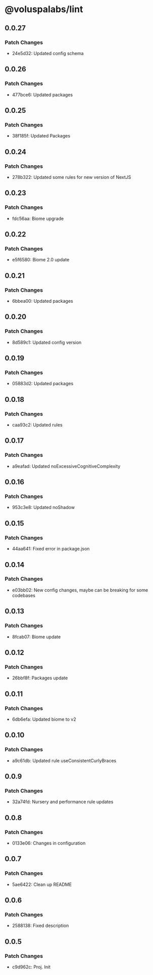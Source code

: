 # @voluspalabs/lint

## 0.0.27

### Patch Changes

- 24e5d32: Updated config schema

## 0.0.26

### Patch Changes

- 477bce6: Updated packages

## 0.0.25

### Patch Changes

- 38f185f: Updated Packages

## 0.0.24

### Patch Changes

- 278b322: Updated some rules for new version of NextJS

## 0.0.23

### Patch Changes

- fdc56aa: Biome upgrade

## 0.0.22

### Patch Changes

- e5f6580: Biome 2.0 update

## 0.0.21

### Patch Changes

- 6bbea00: Updated packages

## 0.0.20

### Patch Changes

- 8d589c1: Updated config version

## 0.0.19

### Patch Changes

- 05883d2: Updated packages

## 0.0.18

### Patch Changes

- caa93c2: Updated rules

## 0.0.17

### Patch Changes

- a9eafad: Updated noExcessiveCognitiveComplexity

## 0.0.16

### Patch Changes

- 953c3e8: Updated noShadow

## 0.0.15

### Patch Changes

- 44aa641: Fixed error in package.json

## 0.0.14

### Patch Changes

- e03bb02: New config changes, maybe can be breaking for some codebases

## 0.0.13

### Patch Changes

- 8fcab07: Biome update

## 0.0.12

### Patch Changes

- 26bbf8f: Packages update

## 0.0.11

### Patch Changes

- 6db6efa: Updated biome to v2

## 0.0.10

### Patch Changes

- a9c61db: Updated rule useConsistentCurlyBraces

## 0.0.9

### Patch Changes

- 32a74fd: Nursery and performance rule updates

## 0.0.8

### Patch Changes

- 0133e06: Changes in configuration

## 0.0.7

### Patch Changes

- 5ae6422: Clean up README

## 0.0.6

### Patch Changes

- 2588138: Fixed description

## 0.0.5

### Patch Changes

- c9d962c: Proj. Init
